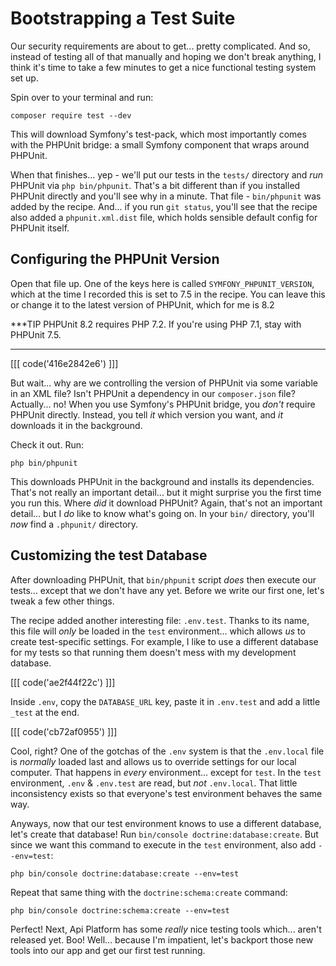 # Bootstrapping a Test Suite

Our security requirements are about to get... pretty complicated. And so, instead
of testing all of that manually and hoping we don't break anything, I think it's
time to take a few minutes to get a nice functional testing system set up.

Spin over to your terminal and run:

```terminal
composer require test --dev
```

This will download Symfony's test-pack, which most importantly comes with the
PHPUnit bridge: a small Symfony component that wraps around PHPUnit.

When that finishes... yep - we'll put our tests in the `tests/` directory and *run*
PHPUnit via `php bin/phpunit`. That's a bit different than if you installed
PHPUnit directly and you'll see why in a minute. That file -  `bin/phpunit` was
added by the recipe. And... if you run `git status`, you'll see that the recipe
also added a `phpunit.xml.dist` file, which holds sensible default config for
PHPUnit itself.

## Configuring the PHPUnit Version

Open that file up. One of the keys here is called `SYMFONY_PHPUNIT_VERSION`,
which at the time I recorded this is set to 7.5 in the recipe. You can leave
this or change it to the latest version of PHPUnit, which for me is 8.2

***TIP
PHPUnit 8.2 requires PHP 7.2. If you're using PHP 7.1, stay with PHPUnit 7.5.
***

[[[ code('416e2842e6') ]]]

But wait... why are we controlling the version of PHPUnit via some variable in
an XML file? Isn't PHPUnit a dependency in our `composer.json` file? Actually...
no! When you use Symfony's PHPUnit bridge, you *don't* require PHPUnit directly.
Instead, you tell *it* which version you want, and *it* downloads it in the background.

Check it out. Run:

```terminal
php bin/phpunit
```

This downloads PHPUnit in the background and installs its dependencies.
That's not really an important detail... but it might surprise you the
first time you run this. Where *did* it download PHPUnit? Again, that's not an
important detail... but I *do* like to know what's going on. In your `bin/`
directory, you'll *now* find a `.phpunit/` directory.

## Customizing the test Database

After downloading PHPUnit, that `bin/phpunit` script *does* then execute our tests...
except that we don't have any yet. Before we write our first one, let's tweak
a few other things.

The recipe added another interesting file: `.env.test`. Thanks to its name, this
file will *only* be loaded in the `test` environment... which allows *us* to create
test-specific settings. For example, I like to use a different database for my
tests so that running them doesn't mess with my development database.

[[[ code('ae2f44f22c') ]]]

Inside `.env`, copy the `DATABASE_URL` key, paste it in `.env.test` and add a little
`_test` at the end.

[[[ code('cb72af0955') ]]]

Cool, right? One of the gotchas of the `.env` system is that the `.env.local`
file is *normally* loaded last and allows us to override settings for our local
computer. That happens in *every* environment... except for `test`. In the `test`
environment, `.env` & `.env.test` are read, but *not* `.env.local`. That little
inconsistency exists so that everyone's test environment behaves the same way.

Anyways, now that our test environment knows to use a different database, let's
create that database! Run `bin/console doctrine:database:create`. But since we
want this command to execute in the `test` environment, also add `--env=test`:

```terminal-silent
php bin/console doctrine:database:create --env=test
```

Repeat that same thing with the `doctrine:schema:create` command:

```terminal-silent
php bin/console doctrine:schema:create --env=test
```

Perfect! Next, Api Platform has some *really* nice testing tools which... aren't
released yet. Boo! Well... because I'm impatient, let's backport those new tools
into our app and get our first test running.
